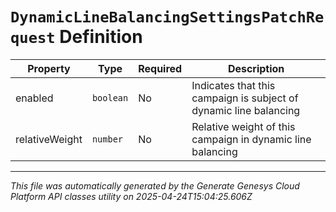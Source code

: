 # `DynamicLineBalancingSettingsPatchRequest` Definition

| Property | Type | Required | Description |
|----------|------|----------|-------------|
| enabled | `boolean` | No | Indicates that this campaign is subject of dynamic line balancing |
| relativeWeight | `number` | No | Relative weight of this campaign in dynamic line balancing |

---

*This file was automatically generated by the Generate Genesys Cloud Platform API classes utility on 2025-04-24T15:04:25.606Z*